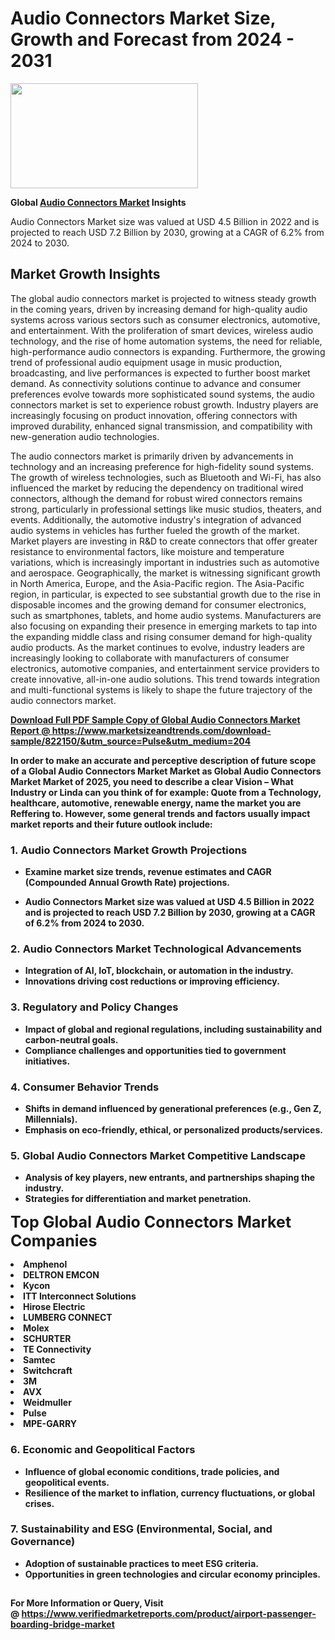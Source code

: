<H1>Audio Connectors Market Size, Growth and Forecast from 2024 - 2031</H1><img class="aligncenter size-medium wp-image-584254" src="https://thirdeyenews.in/wp-content/uploads/2024/09/Global-Market-Research-300x168.jpeg" alt="" width="300" height="168" /><p><strong>Global&nbsp;<a href="https://www.marketsizeandtrends.com/download-sample/822150/&amp;utm_source=Pulse&amp;utm_medium=204">Audio Connectors Market</a> Insights</strong></p><p>Audio Connectors Market size was valued at USD 4.5 Billion in 2022 and is projected to reach USD 7.2 Billion by 2030, growing at a CAGR of 6.2% from 2024 to 2030.</p><p><h2>Market Growth Insights</h2> <p>The global audio connectors market is projected to witness steady growth in the coming years, driven by increasing demand for high-quality audio systems across various sectors such as consumer electronics, automotive, and entertainment. With the proliferation of smart devices, wireless audio technology, and the rise of home automation systems, the need for reliable, high-performance audio connectors is expanding. Furthermore, the growing trend of professional audio equipment usage in music production, broadcasting, and live performances is expected to further boost market demand. As connectivity solutions continue to advance and consumer preferences evolve towards more sophisticated sound systems, the audio connectors market is set to experience robust growth. Industry players are increasingly focusing on product innovation, offering connectors with improved durability, enhanced signal transmission, and compatibility with new-generation audio technologies.</p> <p><strong><a href="#"></a></strong></p> <p>The audio connectors market is primarily driven by advancements in technology and an increasing preference for high-fidelity sound systems. The growth of wireless technologies, such as Bluetooth and Wi-Fi, has also influenced the market by reducing the dependency on traditional wired connectors, although the demand for robust wired connectors remains strong, particularly in professional settings like music studios, theaters, and events. Additionally, the automotive industry's integration of advanced audio systems in vehicles has further fueled the growth of the market. Market players are investing in R&D to create connectors that offer greater resistance to environmental factors, like moisture and temperature variations, which is increasingly important in industries such as automotive and aerospace. Geographically, the market is witnessing significant growth in North America, Europe, and the Asia-Pacific region. The Asia-Pacific region, in particular, is expected to see substantial growth due to the rise in disposable incomes and the growing demand for consumer electronics, such as smartphones, tablets, and home audio systems. Manufacturers are also focusing on expanding their presence in emerging markets to tap into the expanding middle class and rising consumer demand for high-quality audio products. As the market continues to evolve, industry leaders are increasingly looking to collaborate with manufacturers of consumer electronics, automotive companies, and entertainment service providers to create innovative, all-in-one audio solutions. This trend towards integration and multi-functional systems is likely to shape the future trajectory of the audio connectors market.</p> <p><strong><a href="#"></p><p><span class=""><strong>Download Full PDF Sample Copy of Global Audio Connectors Market Report</strong> @ <a href="https://www.marketsizeandtrends.com/download-sample/822150/&amp;utm_source=Pulse&amp;utm_medium=204" target="_blank">https://www.marketsizeandtrends.com/download-sample/822150/&amp;utm_source=Pulse&amp;utm_medium=204</a></span></p><p>In order to make an accurate and perceptive description of future scope of a Global&nbsp;Audio Connectors Market Market as Global&nbsp;Audio Connectors Market Market of 2025, you need to describe a clear Vision &ndash; What Industry or Linda can you think of for example: Quote from a Technology, healthcare, automotive, renewable energy, name the market you are Reffering to. However, some general trends and factors usually impact market reports and their future outlook include:</p><h3>1.&nbsp;<strong>Audio Connectors Market Growth Projections</strong></h3><ul><li>Examine market size trends, revenue estimates and CAGR (Compounded Annual Growth Rate) projections.</li><li><p>Audio Connectors Market size was valued at USD 4.5 Billion in 2022 and is projected to reach USD 7.2 Billion by 2030, growing at a CAGR of 6.2% from 2024 to 2030.</p></li></ul><h3>2.&nbsp;<strong>Audio Connectors Market Technological Advancements</strong></h3><ul><li>Integration of AI, IoT, blockchain, or automation in the industry.</li><li>Innovations driving cost reductions or improving efficiency.</li></ul><h3>3.&nbsp;<strong>Regulatory and Policy Changes</strong></h3><ul><li>Impact of global and regional regulations, including sustainability and carbon-neutral goals.</li><li>Compliance challenges and opportunities tied to government initiatives.</li></ul><h3>4.&nbsp;<strong>Consumer Behavior Trends</strong></h3><ul><li>Shifts in demand influenced by generational preferences (e.g., Gen Z, Millennials).</li><li>Emphasis on eco-friendly, ethical, or personalized products/services.</li></ul><h3>5.&nbsp;<strong>Global Audio Connectors Market Competitive Landscape</strong></h3><ul><li>Analysis of key players, new entrants, and partnerships shaping the industry.</li><li>Strategies for differentiation and market penetration.</li></ul><p data-pm-slice="1 1 []"><span style="color: inherit; font-family: inherit; font-size: 25px;">Top Global Audio Connectors Market Companies</span></p><div class="" data-test-id=""><p><li>Amphenol</li><li> DELTRON EMCON</li><li> Kycon</li><li> ITT Interconnect Solutions</li><li> Hirose Electric</li><li> LUMBERG CONNECT</li><li> Molex</li><li> SCHURTER</li><li> TE Connectivity</li><li> Samtec</li><li> Switchcraft</li><li> 3M</li><li> AVX</li><li> Weidmuller</li><li> Pulse</li><li> MPE-GARRY</li></p></div><h3>6.&nbsp;<strong>Economic and Geopolitical Factors</strong></h3><ul><li>Influence of global economic conditions, trade policies, and geopolitical events.</li><li>Resilience of the market to inflation, currency fluctuations, or global crises.</li></ul><h3>7.&nbsp;<strong>Sustainability and ESG (Environmental, Social, and Governance)</strong></h3><ul><li>Adoption of sustainable practices to meet ESG criteria.</li><li>Opportunities in green technologies and circular economy principles.</li></ul><h2><strong style="font-size: 14px;">For More Information or Query, Visit @&nbsp;</strong><a style="background-color: #ffffff; font-size: 14px;" href="https://www.marketsizeandtrends.com/report/audio-connectors-market/" target="_blank">https://www.verifiedmarketreports.com/product/airport-passenger-boarding-bridge-market</a></h2>
